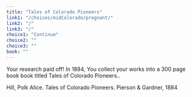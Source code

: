 ```yaml
---
title: "Tales of Colorado Pioneers"
link1: "/choices/midColorado/pregnant/"
link2: "/"
link3: "/"
choice1: "Continue"
choice2: ""
choice3: ""
book: ""
---
```

Your research paid off! In 1884, You collect your works into a 300 page book book titled <span class="italic">Tales of Colorado Pioneers..</span>

Hill, Polk Alice. <span class="italic">Tales of Colorado Pioneers.</span> Pierson & Gardner, 1884